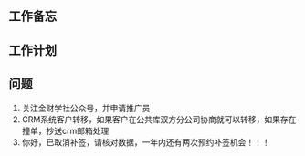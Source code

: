 ## 工作备忘

## 工作计划

## 问题
1. 关注金财学社公众号，并申请推广员
2. CRM系统客户转移，如果客户在公共库双方分公司协商就可以转移，如果存在撞单，抄送crm邮箱处理
3. 你好，已取消补签，请核对数据，一年内还有两次预约补签机会！！！

